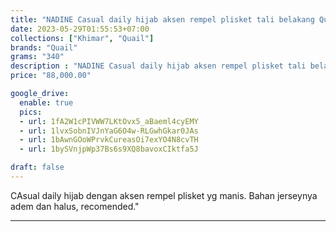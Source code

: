 ```yaml
---
title: "NADINE Casual daily hijab aksen rempel plisket tali belakang Quail Hijab"
date: 2023-05-29T01:55:53+07:00
collections: ["Khimar", "Quail"]
brands: "Quail"
grams: "340"
description : "NADINE Casual daily hijab aksen rempel plisket tali belakang Quail Hijab"
price: "88,000.00"

google_drive:
  enable: true
  pics:
  - url: 1fA2W1cPIVWW7LKtOvx5_aBaeml4cyEMY
  - url: 1lvxSobnIVJnYaG6O4w-RLGwhGkar0JAs
  - url: 1bAwnGOoWPrvkCureasOi7exYO4N8cvTH
  - url: 1bySVnjpWp37Bs6s9XQ8bavoxCIktfa5J

draft: false
---
```


CAsual daily hijab dengan aksen rempel plisket yg manis. Bahan jerseynya adem dan halus, recomended."

----------    
 
